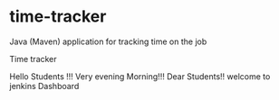 # time-tracker
Java (Maven) application for tracking time on the job

Time tracker

Hello Students !!! Very evening Morning!!! Dear Students!! welcome to jenkins Dashboard
